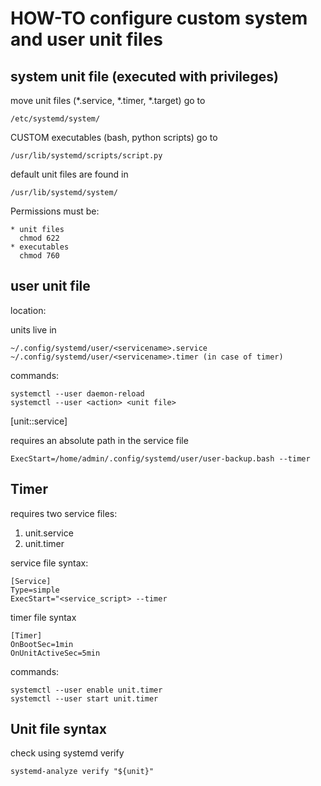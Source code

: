 # HOW-TO configure custom system and user unit files

## system unit file (executed with privileges)

move unit files (*.service, *.timer, *.target) go to 

    /etc/systemd/system/

CUSTOM executables (bash, python scripts) go to

    /usr/lib/systemd/scripts/script.py

default unit files are found in 

    /usr/lib/systemd/system/

Permissions must be:

    * unit files
      chmod 622 
    * executables
      chmod 760

## user unit file

location:

units live in 

    ~/.config/systemd/user/<servicename>.service
    ~/.config/systemd/user/<servicename>.timer (in case of timer)

commands:

    systemctl --user daemon-reload
    systemctl --user <action> <unit file>


[unit::service]

requires an absolute path in the service file

    ExecStart=/home/admin/.config/systemd/user/user-backup.bash --timer

## Timer

requires two service files:

1. unit.service
2. unit.timer

service file syntax:

    [Service]
    Type=simple
    ExecStart="<service_script> --timer

timer file syntax

    [Timer]
    OnBootSec=1min
    OnUnitActiveSec=5min

commands:

    systemctl --user enable unit.timer
    systemctl --user start unit.timer

## Unit file syntax

check using systemd verify

    systemd-analyze verify "${unit}"